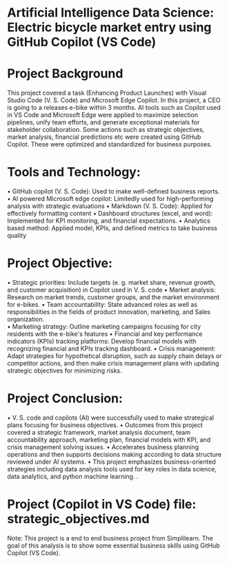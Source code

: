 
# Artificial Intelligence Data Science: Electric bicycle market entry using GitHub Copilot (VS Code)

# Project Background
This project covered a task (Enhancing Product Launches) with Visual Studio Code (V. S. Code) and Microsoft Edge Copilot. In this project, a CEO is going to a releases e-bike within 3 months. AI tools such as Copilot used in VS Code and Microsoft Edge were applied to maximize selection pipelines, unify team efforts, and generate exceptional materials for stakeholder collaboration.  Some actions such as strategic objectives, market analysis, financial predictions etc were created using GitHub Copilot. These were optimized and standardized for business purposes.

# Tools and Technology: 
•	GitHub copilot (V. S. Code): Used to make well-defined business reports.
•	AI powered Microsoft edge copilot: Limitedly used for high-performing analysis with strategic evaluations
•	Markdown (V. S. Code): Applied for effectively formatting content
•	Dashboard structures (excel, and word): Implemented for KPI monitoring, and financial expectations. 
•	Analytics based method: Applied model, KPIs, and defined metrics to take business quality

# Project Objective:
•	Strategic priorities: Include targets (e. g. market share, revenue growth, and customer acquisition) in Copilot used in V. S. code
•	Market analysis: Research on market trends, customer groups, and the market environment for e-bikes. 
•	Team accountability: State advanced roles as well as responsibilities in the fields of product innovation, marketing, and Sales organization.  
•	Marketing strategy: Outline marketing campaigns focusing for city residents with the e-bike's features 
•	Financial and key performance indicators (KPIs) tracking platforms: Develop financial models with recognizing financial and KPIs tracking dashboard. 
•	Crisis management: Adapt strategies for hypothetical disruption, such as supply chain delays or competitor actions, and then make crisis management plans with updating strategic objectives for minimizing risks.

# Project Conclusion:
•	V. S. code and copilots (AI) were successfully used to make strategical plans focusing for business objectives. 
•	Outcomes from this project covered a strategic framework, market analysis document, team accountability approach, marketing plan, financial models with KPI, and crisis management solving issues. 
•	Accelerates business planning operations and then supports decisions making according to data structure reviewed under AI systems. 
•	This project emphasizes business-oriented strategies including data analysis tools used for key roles in data science, data analytics, and python machine learning. .

# Project (Copilot in VS Code) file: strategic_objectives.md

Note:  This project is a end to end business project from Simplilearn. The goal of this analysis is to show some essential business skills using GitHub Copilot (VS Code). 
